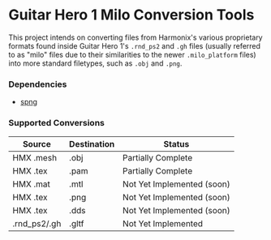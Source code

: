 # Guitar Hero 1 Milo Conversion Tools

This project intends on converting files from Harmonix's various proprietary
formats found inside Guitar Hero 1's `.rnd_ps2` and `.gh` files (usually referred
to as "milo" files due to their similarities to the newer `.milo_platform` files)
into more standard filetypes, such as `.obj` and `.png`.

### Dependencies
- [spng](https://libspng.org/)

### Supported Conversions

|   Source      |   Destination |   Status                      |
|---------------|---------------|-------------------------------|
|   HMX .mesh   |   .obj        |   Partially Complete          |
|   HMX .tex    |   .pam        |   Partially Complete          |
|   HMX .mat    |   .mtl        |   Not Yet Implemented (soon)  |
|   HMX .tex    |   .png        |   Not Yet Implemented (soon)  |
|   HMX .tex    |   .dds        |   Not Yet Implemented (soon)  |
|  .rnd_ps2/.gh |   .gltf       |   Not Yet Implemented         |
